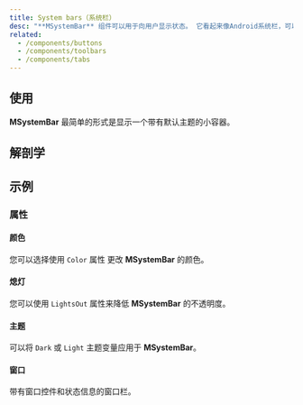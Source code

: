 ```yaml
---
title: System bars（系统栏）
desc: "**MSystemBar** 组件可以用于向用户显示状态。 它看起来像Android系统栏，可以包含图标、空格和一些文本。"
related:
  - /components/buttons
  - /components/toolbars
  - /components/tabs
---
```


## 使用

**MSystemBar** 最简单的形式是显示一个带有默认主题的小容器。

<system-bars-usage></system-bars-usage>

## 解剖学

## 示例

### 属性

#### 颜色

您可以选择使用 `Color` 属性 更改 **MSystemBar** 的颜色。

<masa-example file="Examples.components.system_bars.Color"></masa-example>

#### 熄灯

您可以使用 `LightsOut` 属性来降低 **MSystemBar** 的不透明度。

<masa-example file="Examples.components.system_bars.LightOut"></masa-example>

#### 主题

可以将 `Dark` 或 `Light` 主题变量应用于 **MSystemBar**。

<masa-example file="Examples.components.system_bars.Theme"></masa-example>

#### 窗口

带有窗口控件和状态信息的窗口栏。

<masa-example file="Examples.components.system_bars.Window"></masa-example>

